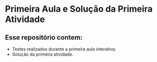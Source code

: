 # Primeira Aula e Solução da Primeira Atividade

## Esse repositório contem:
- Testes realizados durante a primeira aula interativa;
- Solução da primeira atividade.
